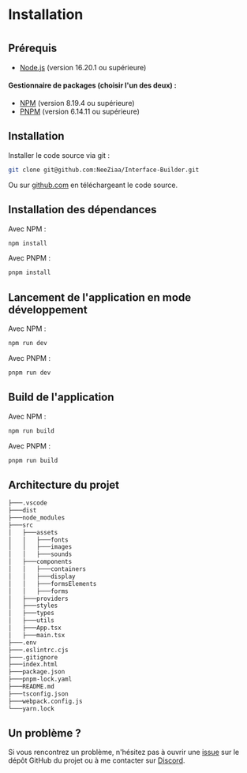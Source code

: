 # Installation
#
## Prérequis

* [Node.js](https://nodejs.org/en/) (version 16.20.1 ou supérieure)

#### Gestionnaire de packages (choisir l'un des deux) :

* [NPM](https://www.npmjs.com/) (version 8.19.4 ou supérieure)
* [PNPM](https://pnpm.io/) (version 6.14.11 ou supérieure)

## Installation

Installer le code source via git : 

```bash
git clone git@github.com:NeeZiaa/Interface-Builder.git
```

Ou sur [github.com](https://github.com/NeeZiaa/Interface-Builder) en téléchargeant le code source.

## Installation des dépendances

Avec NPM : 

```bash
npm install
```

Avec PNPM : 

```bash
pnpm install
```

## Lancement de l'application en mode développement

Avec NPM : 

```bash
npm run dev
```

Avec PNPM : 

```bash
pnpm run dev
```

## Build de l'application

Avec NPM : 

```bash
npm run build
```

Avec PNPM : 

```bash
pnpm run build
```

## Architecture du projet

```bash
├───.vscode
├───dist
├───node_modules
├───src
│   ├───assets
│   │   ├───fonts
│   │   ├───images
│   │   ├───sounds
│   ├───components
│   │   ├───containers
│   │   ├───display
│   │   ├───formsElements
│   │   ├───forms
│   ├───providers
│   ├───styles
│   ├───types
│   ├───utils
│   ├───App.tsx
│   ├───main.tsx
├───.env
├───.eslintrc.cjs
├───.gitignore
├───index.html
├───package.json
├───pnpm-lock.yaml
├───README.md
├───tsconfig.json
├───webpack.config.js
└───yarn.lock
```


## Un problème ?

Si vous rencontrez un problème, n'hésitez pas à ouvrir une [issue](https://github.com/NeeZiaa/Interface-Builder/issues/new) sur le dépôt GitHub du projet ou à me contacter sur [Discord](https://discord.com/users/535118744926683166).